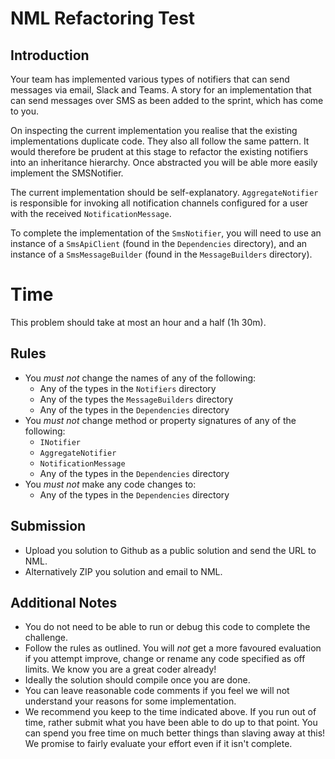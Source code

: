 # NML Refactoring Test
## Introduction
Your team has implemented various types of notifiers that can send 
messages via email, Slack and Teams. A story for an implementation that
can send messages over SMS as been added to the sprint, which has come to you.

On inspecting the current implementation you realise that the existing 
implementations duplicate code. They also all follow the same pattern. It 
would therefore be prudent at this stage to refactor the existing notifiers
into an inheritance hierarchy. Once abstracted you will be able more easily 
implement the SMSNotifier. 

The current implementation should be self-explanatory. `AggregateNotifier` 
is responsible for invoking all notification channels configured for
a user with the received `NotificationMessage`.    

To complete the implementation of the `SmsNotifier`, you will need to use an 
instance of a `SmsApiClient` (found in the `Dependencies` directory), and an 
instance of a `SmsMessageBuilder` (found in the `MessageBuilders` directory).

# Time
This problem should take at most an hour and a half (1h 30m).

## Rules
  - You *must not*  change the names of any of the following:
    - Any of the types in the `Notifiers` directory
    - Any of the types the `MessageBuilders` directory
    - Any of the types in the `Dependencies` directory
  - You *must not*  change method or property signatures of any of the following:
    - `INotifier`
    - `AggregateNotifier`
    - `NotificationMessage`
    - Any of the types in the `Dependencies` directory
  - You *must not*  make any code changes to:
    - Any of the types in the `Dependencies` directory
    
 ## Submission
  - Upload you solution to Github as a public solution and send the URL to NML. 
  - Alternatively ZIP you solution and email to NML. 
  
  ## Additional Notes
  - You do not need to be able to run or debug this code to complete the challenge.
  - Follow the rules as outlined. You will *not* get a more favoured 
    evaluation if you attempt improve, change or rename any code specified 
    as off limits. We know you are a great coder already!
  - Ideally the solution should compile once you are done.
  - You can leave reasonable code comments if you feel we 
    will not understand your reasons for some implementation.
  - We recommend you keep to the time indicated above. If
    you run out of time, rather submit what you have been able
    to do up to that point. You can spend you free time on
    much better things than slaving away at this! We promise to fairly evaluate your 
    effort even if it isn't complete.    
     